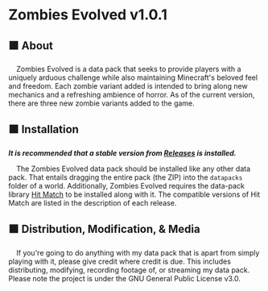 # Zombies Evolved v1.0.1

## 🟧 About
&nbsp;&nbsp;&nbsp;&nbsp;Zombies Evolved is a data pack that seeks to provide players with a uniquely arduous challenge while also maintaining Minecraft's beloved feel and freedom.
Each zombie variant added is intended to bring along new mechanics and a refreshing ambience of horror.
As of the current version, there are three new zombie variants added to the game.

## 🟧 Installation
***It is recommended that a stable version from [Releases](https://github.com/picarrow/zombies-evolved/releases) is installed.***

&nbsp;&nbsp;&nbsp;&nbsp;The Zombies Evolved data pack should be installed like any other data pack.
That entails dragging the entire pack (the ZIP) into the `datapacks` folder of a world.
Additionally, Zombies Evolved requires the data-pack library [Hit Match](https://github.com/picarrow/hit-match/releases) to be installed along with it.
The compatible versions of Hit Match are listed in the description of each release.

## 🟧 Distribution, Modification, & Media
&nbsp;&nbsp;&nbsp;&nbsp;If you're going to do anything with my data pack that is apart from simply playing with it, please give credit where credit is due.
This includes distributing, modifying, recording footage of, or streaming my data pack.
Please note the project is under the GNU General Public License v3.0.
